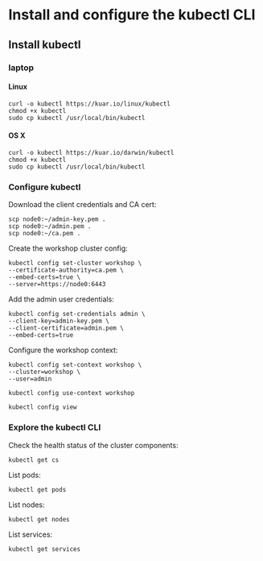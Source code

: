 # Install and configure the kubectl CLI

## Install kubectl

### laptop

#### Linux

```
curl -o kubectl https://kuar.io/linux/kubectl
chmod +x kubectl
sudo cp kubectl /usr/local/bin/kubectl
```

#### OS X

```
curl -o kubectl https://kuar.io/darwin/kubectl
chmod +x kubectl
sudo cp kubectl /usr/local/bin/kubectl
```

### Configure kubectl

Download the client credentials and CA cert:

```
scp node0:~/admin-key.pem .
scp node0:~/admin.pem .
scp node0:~/ca.pem .
``` 

Create the workshop cluster config:

```
kubectl config set-cluster workshop \
--certificate-authority=ca.pem \
--embed-certs=true \
--server=https://node0:6443
```

Add the admin user credentials:

```
kubectl config set-credentials admin \
--client-key=admin-key.pem \
--client-certificate=admin.pem \
--embed-certs=true
```

Configure the workshop context:

```
kubectl config set-context workshop \
--cluster=workshop \
--user=admin
```

```
kubectl config use-context workshop
```

```
kubectl config view
```

### Explore the kubectl CLI

Check the health status of the cluster components:

```
kubectl get cs
```

List pods:

```
kubectl get pods
```

List nodes:

```
kubectl get nodes
```

List services:

```
kubectl get services
```
